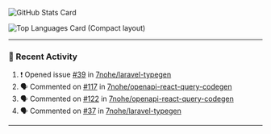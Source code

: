 ![GitHub Stats Card](https://github-readme-stats.vercel.app/api?username=7nohe&count_private=true&theme=react)

![Top Languages Card (Compact layout)](https://github-readme-stats.vercel.app/api/top-langs/?username=7nohe&layout=compact&theme=react)

---

### :koala: Recent Activity

<!--START_SECTION:activity-->
1. ❗ Opened issue [#39](https://github.com/7nohe/laravel-typegen/issues/39) in [7nohe/laravel-typegen](https://github.com/7nohe/laravel-typegen)
2. 🗣 Commented on [#117](https://github.com/7nohe/openapi-react-query-codegen/issues/117#issuecomment-2156628567) in [7nohe/openapi-react-query-codegen](https://github.com/7nohe/openapi-react-query-codegen)
3. 🗣 Commented on [#122](https://github.com/7nohe/openapi-react-query-codegen/pull/122#issuecomment-2156624630) in [7nohe/openapi-react-query-codegen](https://github.com/7nohe/openapi-react-query-codegen)
4. 🗣 Commented on [#37](https://github.com/7nohe/laravel-typegen/issues/37#issuecomment-2156601899) in [7nohe/laravel-typegen](https://github.com/7nohe/laravel-typegen)
<!--END_SECTION:activity-->

---
